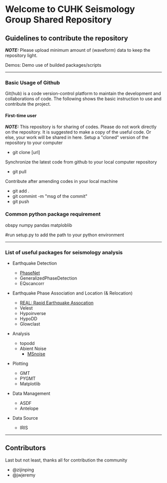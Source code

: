 # Welcome to CUHK Seismology Group Shared Repository

## Guidelines to contribute the repository
**_NOTE:_** Please upload minimum amount of (waveform) data to keep the repository light. 

Demos:
  Demo use of builded packages/scripts
 
 ---
### Basic Usage of Github
Git(hub) is a code version-control platform to maintain the development and collaborations of code. The following shows the basic instruction to use and contribute the project.

#### First-time user
**_NOTE:_** This repository is for sharing of codes. Please do not work directly on the repository. It is suggested to make a copy of the useful code. Or else, your work will be shared in here.
Setup a "cloned" version of the repository to your computer

* git clone [url]

Synchronize the latest code from github to your local computer repository

* git pull

Contribute after amending codes in your local machine

* git add .
* git commint -m "msg of the commit"
* git push

### Common python package requirement
obspy
numpy
pandas
matploblib

#run setup.py to add the path to your python environment

---
### List of useful packages for seismology analysis

- Earthquake Detection
  - [PhaseNet](https://github.com/wayneweiqiang/PhaseNet.git)
  - GeneralizedPhaseDetection
  - EQscancorr
  
- Earthquake Phase Association and Location (& Relocation)
  - [REAL: Rapid Earthquake Assocation](https://github.com/Dal-mzhang/REAL.git)
  - Velest
  - Hypoinverse
  - HypoDD
  - Glowclast
  
- Analysis
  - topodd
  - Abient Noise
    - [MSnoise](http://www.msnoise.org/)
    
- Plotting
  - GMT
  - PYGMT
  - Matplotlib

- Data Management
  - ASDF
  - Antelope

- Data Source
  - IRIS
 

---
## Contributors
Last but not least, thanks all for contribution the community
*   @zijinping
*   @jwjeremy
